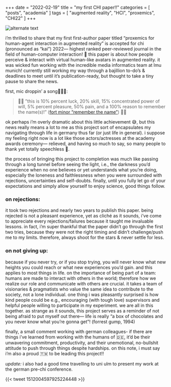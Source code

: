 +++
date = "2022-02-19"
title = "my first CHI paper!!"
categories = [ "posts", "academia" ]
tags = [ "augmented reality", "HCI", "proxemics", "CHI22" ]
+++

![alternate text](/img/chi.jpg)

i’m thrilled to share that my first first-author paper titled “proxemics for human-agent interaction in augmented reality” is accepted for chi (pronounced as “kai”) 2022— highest ranked peer-reviewed journal in the field of human-computer interaction! 🎉 this paper is about how people perceive & interact with virtual human-like avatars in augmented reality. it was wicked fun working with the incredible media informatics team at lmu munich! currently still working my way through a bajillion to-do’s & deadlines to meet until it’s publication-ready, but thought to take a tiny pause to share the news.

first, mic droppin’ a song🎤😎🔥:

>🥁🥁 ”this is 10% percent luck, 20% skill, 15% concentrated power of will, 5% percent pleasure, 50% pain, and a 100% reason to remember the name(s)!” ([fort minor “remember the name”]) 🥁🥁

[fort minor “remember the name”]: https://www.youtube.com/watch?v=vdvr08scpoc&ab_channel=fortminor

ok perhaps i’m overly dramatic about this little achievement 😅, but this news really means a lot to me as this project sort of encapsulates my navigating through life in germany thus far (or just life in general). i suppose my feeling right now is a lot like those actors/actresses at the academy awards ceremony— relieved, and having so much to say, so many people to thank yet totally speechless 🥲.

the process of bringing this project to completion was much like passing through a long tunnel before seeing the light, i.e., the darkness you’d experience when no one believes or yet understands what you’re doing, especially the loneness and faithlessness when you were surrounded with rejections, uncertainties and self-doubts. finally, until you fully let go of your expectations and simply allow yourself to enjoy science, good things follow.

### on rejections:
it took two rejections and nearly two years to publish this paper. being rejected is not a pleasant experience, yet as cliché as it sounds, i’ve come to appreciate every rejections/failures because it taught me invaluable lessons. in fact, i’m super thankful that the paper didn’t go through the first two tries, because they were not the right timing and didn’t challenge/push me to my limits. therefore, always shoot for the stars & never settle for less.

### on not giving up:
because if you never try, or if you stop trying, you will never know what new heights you could reach or what new experiences you’d gain. and this applies to most things in life. on the importance of being part of a team: humans are made to interact with others in the world; therefore how we realize our role and communicate with others are crucial. it takes a team of visionaries & pragmatists who value the same idea to contribute to the society, not a lone individual. one thing i was pleasantly surprised is how kind people could be e.g., encouraging (with tough love) supervisors and helpful people willing to participate in my experiment. we are all in this together. as strange as it sounds, this project serves as a reminder of not being afraid to put myself out there— life is really “a box of chocolates and you never know what you’re gonna get”! (forrest gump, 1994)



finally, a small comment working with german colleagues- if there are things i’ve learned from working with the humans of 🇩🇪, it’d be their unwavering commitment, productivity, and their unemotional, no-bullshit attitude to push through things despite hardships. on this note, i must say i’m also a proud 🇹🇼 to be leading this project!!

*update:*
i also had a good time travelling to uni ulm to present my work at the german pre-chi conference.

{{< tweet 1512004597925224448 >}} 